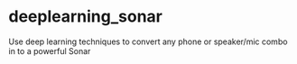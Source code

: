 # deeplearning_sonar
Use deep learning techniques to convert any phone or speaker/mic combo in to a powerful Sonar
